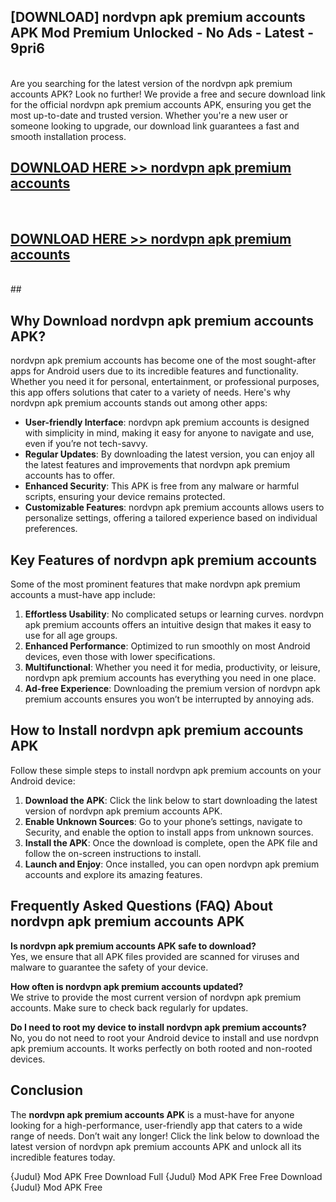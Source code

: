 ## [DOWNLOAD] nordvpn apk premium accounts APK Mod  Premium Unlocked - No Ads - Latest - 9pri6 <br>
<br>
Are you searching for the latest version of the nordvpn apk premium accounts APK? Look no further! We provide a free and secure download link for the official nordvpn apk premium accounts APK, ensuring you get the most up-to-date and trusted version. Whether you're a new user or someone looking to upgrade, our download link guarantees a fast and smooth installation process.


## [DOWNLOAD HERE >> nordvpn apk premium accounts](http://leaked.freeplayer.one?title=nordvpn_apk_premium_accounts&ref=06)
  <br>

## [DOWNLOAD HERE >> nordvpn apk premium accounts](http://leaked.freeplayer.one?title=nordvpn_apk_premium_accounts&ref=06)
  <br>
  ##



## Why Download nordvpn apk premium accounts APK?

nordvpn apk premium accounts has become one of the most sought-after apps for Android users due to its incredible features and functionality. Whether you need it for personal, entertainment, or professional purposes, this app offers solutions that cater to a variety of needs. Here's why nordvpn apk premium accounts stands out among other apps:

- **User-friendly Interface**: nordvpn apk premium accounts is designed with simplicity in mind, making it easy for anyone to navigate and use, even if you’re not tech-savvy.
- **Regular Updates**: By downloading the latest version, you can enjoy all the latest features and improvements that nordvpn apk premium accounts has to offer.
- **Enhanced Security**: This APK is free from any malware or harmful scripts, ensuring your device remains protected.
- **Customizable Features**: nordvpn apk premium accounts allows users to personalize settings, offering a tailored experience based on individual preferences.

## Key Features of nordvpn apk premium accounts

Some of the most prominent features that make nordvpn apk premium accounts a must-have app include:

1. **Effortless Usability**: No complicated setups or learning curves. nordvpn apk premium accounts offers an intuitive design that makes it easy to use for all age groups.
2. **Enhanced Performance**: Optimized to run smoothly on most Android devices, even those with lower specifications.
3. **Multifunctional**: Whether you need it for media, productivity, or leisure, nordvpn apk premium accounts has everything you need in one place.
4. **Ad-free Experience**: Downloading the premium version of nordvpn apk premium accounts ensures you won’t be interrupted by annoying ads.

## How to Install nordvpn apk premium accounts APK

Follow these simple steps to install nordvpn apk premium accounts on your Android device:

1. **Download the APK**: Click the link below to start downloading the latest version of nordvpn apk premium accounts APK.
2. **Enable Unknown Sources**: Go to your phone’s settings, navigate to Security, and enable the option to install apps from unknown sources.
3. **Install the APK**: Once the download is complete, open the APK file and follow the on-screen instructions to install.
4. **Launch and Enjoy**: Once installed, you can open nordvpn apk premium accounts and explore its amazing features.

## Frequently Asked Questions (FAQ) About nordvpn apk premium accounts APK

**Is nordvpn apk premium accounts APK safe to download?**  
Yes, we ensure that all APK files provided are scanned for viruses and malware to guarantee the safety of your device.

**How often is nordvpn apk premium accounts updated?**  
We strive to provide the most current version of nordvpn apk premium accounts. Make sure to check back regularly for updates.

**Do I need to root my device to install nordvpn apk premium accounts?**  
No, you do not need to root your Android device to install and use nordvpn apk premium accounts. It works perfectly on both rooted and non-rooted devices.

## Conclusion

The **nordvpn apk premium accounts APK** is a must-have for anyone looking for a high-performance, user-friendly app that caters to a wide range of needs. Don’t wait any longer! Click the link below to download the latest version of nordvpn apk premium accounts APK and unlock all its incredible features today.

{Judul} Mod APK Free
Download Full {Judul} Mod APK Free
Free Download {Judul} Mod APK Free

